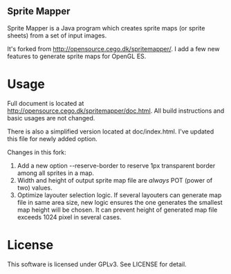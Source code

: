 Sprite Mapper
-------------

Sprite Mapper is a Java program which creates sprite maps (or sprite sheets) from a set of input images.

It's forked from http://opensource.cego.dk/spritemapper/. I add a few new features to generate sprite maps for OpenGL ES.

Usage
=====

Full document is located at http://opensource.cego.dk/spritemapper/doc.html. All build instructions and basic usages are not changed.

There is also a simplified version located at doc/index.html. I've updated this file for newly added option.

Changes in this fork:

1. Add a new option --reserve-border to reserve 1px transparent border among all sprites in a map.
2. Width and height of output sprite map file are *always* POT (power of two) values.
3. Optimize layouter selection logic. If several layouters can generate map file in same area size, new logic ensures the one generates the smallest map height will be chosen. It can prevent height of generated map file exceeds 1024 pixel in several cases.

License
=======

This software is licensed under GPLv3. See LICENSE for detail.
